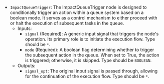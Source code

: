 - `ImpactQueueTrigger`: The ImpactQueueTrigger node is designed to conditionally trigger an action within a queue system based on a boolean mode. It serves as a control mechanism to either proceed with or halt the execution of subsequent tasks in the queue.
    - Inputs:
        - `signal` (Required): A generic input signal that triggers the node's operation. Its primary role is to initiate the execution flow. Type should be `*`.
        - `mode` (Required): A boolean flag determining whether to trigger the subsequent action in the queue. When set to True, the action is triggered; otherwise, it is skipped. Type should be `BOOLEAN`.
    - Outputs:
        - `signal_opt`: The original input signal is passed through, allowing for the continuation of the execution flow. Type should be `*`.
